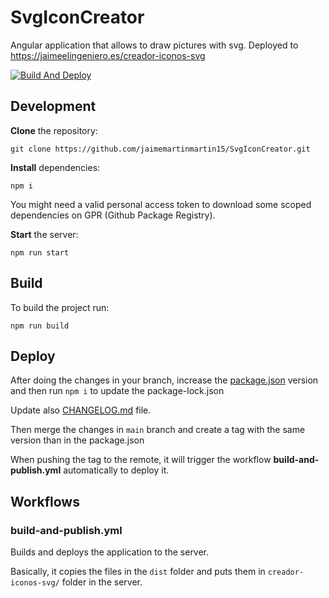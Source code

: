 # SvgIconCreator

Angular application that allows to draw pictures with svg. Deployed to <https://jaimeelingeniero.es/creador-iconos-svg>

[![Build And Deploy](https://github.com/jaimemartinmartin15/SvgIconCreator/actions/workflows/build-and-publish.yml/badge.svg)](https://github.com/jaimemartinmartin15/SvgIconCreator/actions/workflows/build-and-publish.yml)

## Development

**Clone** the repository:

```text
git clone https://github.com/jaimemartinmartin15/SvgIconCreator.git
```

**Install** dependencies:

```text
npm i
```

You might need a valid personal access token to download some scoped dependencies on GPR (Github Package Registry).

**Start** the server:

```text
npm run start
```

## Build

To build the project run:

```text
npm run build
```

## Deploy

After doing the changes in your branch, increase the [package.json](./package.json) version and then run `npm i` to update the package-lock.json

Update also [CHANGELOG.md](./CHANGELOG.md) file.

Then merge the changes in `main` branch and create a tag with the same version than in the package.json

When pushing the tag to the remote, it will trigger the workflow **build-and-publish.yml** automatically to deploy it.

## Workflows

### build-and-publish.yml

Builds and deploys the application to the server.

Basically, it copies the files in the `dist` folder and puts them in `creador-iconos-svg/` folder in the server.
